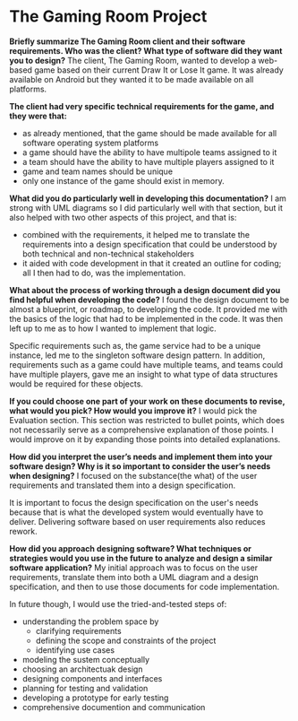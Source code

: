 # The Gaming Room Project

**Briefly summarize The Gaming Room client and their software requirements. Who was the client? What type of software did they want you to design?**
The client, The Gaming Room, wanted to develop a web-based game based on their current Draw It or Lose It game. It was already available on Android but they wanted it to be made available on all platforms.

**The client had very specific technical requirements for the game, and they were that:**
- as already mentioned, that the game should be made available for all software operating system platforms
- a game should have the ability to have multipole teams assigned to it
- a team should have the ability to have multiple players assigned to it
- game and team names should be unique
- only one instance of the game should exist in memory.

**What did you do particularly well in developing this documentation?**
I am strong with UML diagrams so I did particularly well with that section, but it also helped with two other aspects of this project, and that is:
-  combined with the requirements, it helped me to translate the requirements into a design specification that could be understood by both technical and non-technical stakeholders
- it aided with code development in that it created an outline for coding; all I then had to do, was the implementation.


**What about the process of working through a design document did you find helpful when developing the code?**
I found the design document to be almost a blueprint, or roadmap, to developing the code. It provided me with the basics of the logic that had to be implemented in the code. It was then 
left up to me as to how I wanted to implement that logic. 

Specific requirements such as, the game service had to be a unique instance, led me to the singleton software design pattern. In addition, requirements such as a game could have multiple teams, and teams could have multiple players, gave me an insight to what type of data structures would be required for these objects.

**If you could choose one part of your work on these documents to revise, what would you pick? How would you improve it?**
I would pick the Evaluation section. This section was restricted to bullet points, which does not necessarily serve as a comprehensive explanation of those points. I would improve on it by expanding those points into detailed explanations.

**How did you interpret the user’s needs and implement them into your software design? Why is it so important to consider the user’s needs when designing?**
I focused on the substance(the what) of the user requirements and translated them into a design specification. 

It is important to focus the design specification on the user's needs because that is what the developed system would eventually have to deliver. Delivering software based on user requirements also reduces rework.

**How did you approach designing software? What techniques or strategies would you use in the future to analyze and design a similar software application?**
My initial approach was to focus on the user requirements, translate them into both a UML diagram and a design specification, and then to use those documents for code implementation. 

In future though, I would use the tried-and-tested steps of:
- understanding the problem space by
    - clarifying requirements
    - defining the scope and constraints of the project
    - identifying use cases
- modeling the sustem conceptually
- choosing an architectuak design
- designing components and interfaces
- planning for testing and validation
- developing a prototype for early testing
- comprehensive documention and communication 

